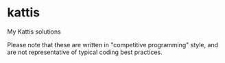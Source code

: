 # kattis
My Kattis solutions

Please note that these are written in "competitive programming" style, and are not representative of typical coding best practices.
